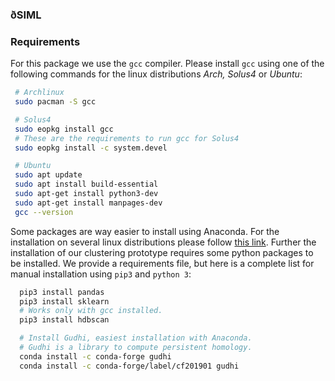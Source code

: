 ### ðSIML

### Requirements
For this package we use the `gcc` compiler. Please install `gcc` using one of the following commands for the linux distributions *Arch, Solus4* or *Ubuntu*:
```bash
 # Archlinux
 sudo pacman -S gcc

 # Solus4
 sudo eopkg install gcc
 # These are the requirements to run gcc for Solus4
 sudo eopkg install -c system.devel

 # Ubuntu
 sudo apt update
 sudo apt install build-essential
 sudo apt-get install python3-dev
 sudo apt-get install manpages-dev
 gcc --version
```

 Some packages are way easier to install using Anaconda. For the installation on several linux distributions please follow [this link](https://docs.anaconda.com/anaconda/install/linux/). Further the installation of our clustering prototype requires some python packages to be installed. We provide a requirements file, but here is a complete list for manual installation using `pip3` and `python 3`:
```bash
  pip3 install pandas
  pip3 install sklearn
  # Works only with gcc installed.
  pip3 install hdbscan

  # Install Gudhi, easiest installation with Anaconda.
  # Gudhi is a library to compute persistent homology.
  conda install -c conda-forge gudhi
  conda install -c conda-forge/label/cf201901 gudhi 
```
